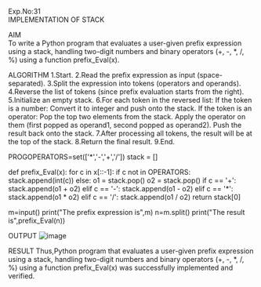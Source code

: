 Exp.No:31  
IMPLEMENTATION OF STACK

AIM  
To write a Python program that evaluates a user-given prefix expression using a stack, handling two-digit numbers and binary operators (+, -, *, /, %) using a function prefix_Eval(x).

ALGORITHM
1.Start.
2.Read the prefix expression as input (space-separated).
3.Split the expression into tokens (operators and operands).
4.Reverse the list of tokens (since prefix evaluation starts from the right).
5.Initialize an empty stack.
6.For each token in the reversed list:
If the token is a number:
Convert it to integer and push onto the stack.
If the token is an operator:
Pop the top two elements from the stack.
Apply the operator on them (first popped as operand1, second popped as operand2).
Push the result back onto the stack.
7.After processing all tokens, the result will be at the top of the stack.
8.Return the final result.
9.End.

PROGOPERATORS=set(['*','-','+','/'])
stack = []


    
def prefix_Eval(x):
    for c in x[::-1]:
        if c not in OPERATORS:
            stack.append(int(c))
        else:
            o1 = stack.pop()
            o2 = stack.pop()
            if c == '+':
                stack.append(o1 + o2)
            elif c == '-':
                stack.append(o1 - o2)
            elif c == '*':
                stack.append(o1 * o2)
            elif c == '/':
                stack.append(o1 / o2)
    return stack[0]

m=input()
print("The prefix expression is",m)
n=m.split()
print("The result is",prefix_Eval(n))

OUTPUT 
![image](https://github.com/user-attachments/assets/bcbd5608-1e7b-4bf9-8d12-339d05b0714b)

RESULT 
Thus,Python program that evaluates a user-given prefix expression using a stack, handling two-digit numbers and binary operators (+, -, *, /, %) using a function prefix_Eval(x) was successfully implemented and verified.


